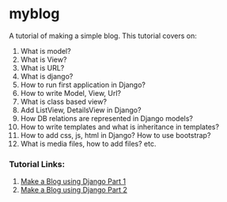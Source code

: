 myblog
======

A tutorial of making a simple blog. This tutorial covers on:

1. What is model?
2. What is View?
3. What is URL?
4. What is django?
5. How to run first application in Django?
6. How to write Model, View, Url?
7. What is class based view? 
8. Add ListView, DetailsView in Django?
9. How DB relations are represented in Django models?
10. How to write templates and what is inheritance in templates?
11. How to add css, js, html in Django? How to use bootstrap?
12. What is media files, how to add files?
etc.

### Tutorial Links:
1. <a href="http://ruddra.com/2015/09/18/make-a-blog-using-django-part-1-2/">Make a Blog using Django Part 1</a>
2. <a href="http://ruddra.com/2015/09/18/make-a-blog-using-django-part-2/">Make a Blog using Django Part 2</a>
